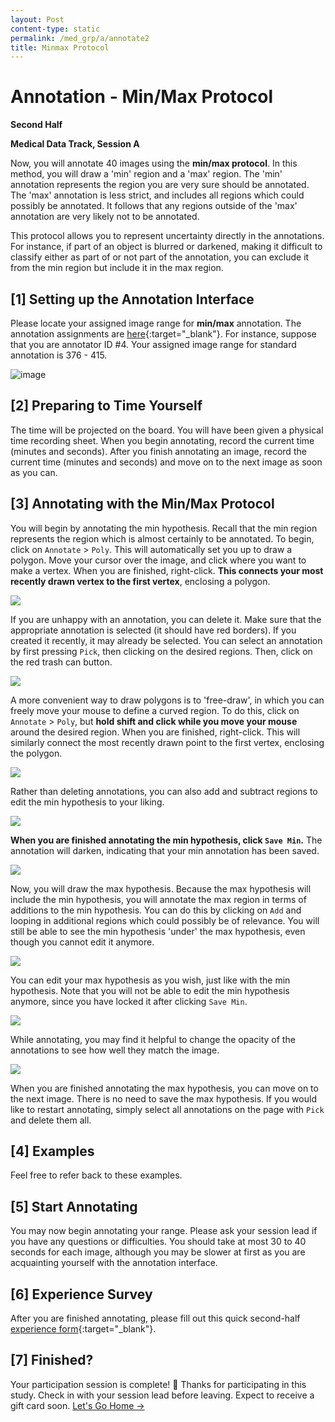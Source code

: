 ```yaml
---
layout: Post
content-type: static
permalink: /med_grp/a/annotate2
title: Minmax Protocol
---
```


# Annotation - Min/Max Protocol
**Second Half**

**Medical Data Track, Session A**

Now, you will annotate 40 images using the **min/max protocol**. In this method, you will draw
a 'min' region and a 'max' region. The 'min' annotation represents the region you are very sure should
be annotated. The 'max' annotation is less strict, and includes all regions which could possibly be
annotated. It follows that any regions outside of the 'max' annotation are very likely not to be annotated.

This protocol allows you to represent uncertainty directly in the annotations. For instance, if part of an
object is blurred or darkened, making it difficult to classify either as part of or not part of the annotation,
you can exclude it from the min region but include it in the max region.

## [1] Setting up the Annotation Interface
Please locate your assigned image range for **min/max** annotation. The annotation assignments are [here](https://andre-ye.github.io/muadocs/annot_assigns/med){:target="_blank"}. For instance, suppose that you are annotator ID #4. Your assigned image range for standard annotation is 376 - 415.

![image](https://user-images.githubusercontent.com/73039742/196009859-5d9af61a-bbf1-477c-bb10-6192d1d8daf8.png)


## [2] Preparing to Time Yourself

The time will be projected on the board. You will have been given a physical time recording sheet. When you begin annotating, record the current time (minutes and seconds). After you finish annotating an image, record the current time (minutes and seconds) and move on to the next image as soon as you can.

## [3] Annotating with the Min/Max Protocol

You will begin by annotating the min hypothesis. Recall that the min region represents the region which is almost certainly to be annotated. To begin, click on `Annotate` > `Poly`. This will automatically set you up to draw a polygon. Move your cursor over the image, and click where you want to make a vertex. When you are finished, right-click. **This connects your most recently drawn vertex to the first vertex**, enclosing a polygon. 
 
![](/muadocs/assets/img/a0_single_point_min.gif)

If you are unhappy with an annotation, you can delete it. Make sure that the appropriate annotation is selected (it should have red borders). If you created it recently, it may already be selected. You can select an annotation by first pressing `Pick`, then clicking on the desired regions. Then, click on the red trash can button.

![](/muadocs/assets/img/a1_delete_min.gif)

A more convenient way to draw polygons is to 'free-draw', in which you can freely move your mouse to define a curved region. To do this, click on `Annotate` > `Poly`, but **hold shift and click while you move your mouse** around the desired region. When you are finished, right-click. This will similarly connect the most recently drawn point to the first vertex, enclosing the polygon.

![](/muadocs/assets/img/a2_shift_min.gif)

Rather than deleting annotations, you can also add and subtract regions to edit the min hypothesis to your liking.

![](/muadocs/assets/img/a3_add_subtract_min.gif)

**When you are finished annotating the min hypothesis, click `Save Min`.** The annotation will darken, indicating that your min annotation has been saved. 

![](/muadocs/assets/img/a4_save_min.gif)

Now, you will draw the max hypothesis. Because the max hypothesis will include the min hypothesis, you will annotate the max region in terms of additions to the min hypothesis. You can do this by clicking on `Add` and looping in additional regions which could possibly be of relevance. You will still be able to see the min hypothesis 'under' the max hypothesis, even though you cannot edit it anymore.

![](/muadocs/assets/img/a5_draw_max_add.gif)

You can edit your max hypothesis as you wish, just like with the min hypothesis. Note that you will not be able to edit the min hypothesis anymore, since you have locked it after clicking `Save Min`.

![](/muadocs/assets/img/a6_edit_max.gif)

While annotating, you may find it helpful to change the opacity of the annotations to see how well they match the image.

![](/muadocs/assets/img/a7_check_verify_fade.gif)

When you are finished annotating the max hypothesis, you can move on to the next image. There is no need to save the max hypothesis. If you would like to restart annotating, simply select all annotations on the page with `Pick` and delete them all.

## [4] Examples

Feel free to refer back to these examples.

## [5] Start Annotating

You may now begin annotating your range. Please ask your session lead if you have any questions or difficulties. You should take at most 30 to 40 seconds for each image, although you may be slower at first as you are acquainting yourself with the annotation interface.

## [6] Experience Survey
After you are finished annotating, please fill out this quick second-half [experience form](https://docs.google.com/forms/d/e/1FAIpQLSeFyTy7SCcg1BDDRsAVXJ0C7zMnOPzh0B-GfdAvLCDO_Yr6sQ/viewform?usp=sf_link){:target="_blank"}.

## [7] Finished?

Your participation session is complete! 🥳 Thanks for participating in this study. Check in with your session lead before leaving. Expect to receive a gift card soon. 
[Let's Go Home →](/muadocs)

